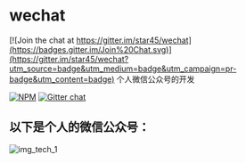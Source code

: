 # wechat

[![Join the chat at https://gitter.im/star45/wechat](https://badges.gitter.im/Join%20Chat.svg)](https://gitter.im/star45/wechat?utm_source=badge&utm_medium=badge&utm_campaign=pr-badge&utm_content=badge)
个人微信公众号的开发

[![NPM](https://travis-ci.org/star45/wechat.svg?branch=master)](https://travis-ci.org/star45/wechat/)
[![Gitter chat][gitter-image]][gitter-url]

## 以下是个人的微信公众号：

![img_tech_1]



[img_tech_1]: https://github.com/star45/wechat/blob/master/public/images/QRcode.jpg "二维码"
[gitter-url]: https://gitter.im/star45/wechat
[gitter-image]: https://badges.gitter.im/gulpjs/gulp.png
